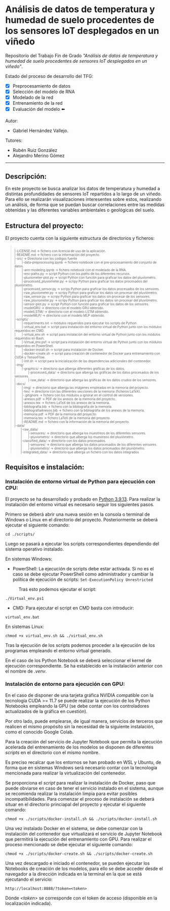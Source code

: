 # Análisis de datos de temperatura y humedad de suelo procedentes de los sensores IoT desplegados en un viñedo
Repositorio del Trabajo Fin de Grado _"Análisis de datos de temperatura y humedad de suelo procedentes de sensores IoT desplegados en un viñedo"_.

Estado del proceso de desarrollo del TFG:
- [x] Preprocesamiento de datos 
- [x] Selección del modelo de RNA
- [x] Modelado de la red
- [x] Entrenamiento de la red 
- [x] Evaluación del modelo :arrow_left:

Autor:
- Gabriel Hernández Vallejo.

Tutores:
- Rubén Ruiz González
- Alejandro Merino Gómez
---
## Descripción:
En este proyecto se busca analizar los datos de temperatura y humedad a distintas profundidades de sensores IoT repartidos a lo largo de un viñedo. Para ello se realizarán visualizaciones interesentes sobre estos, realizando un análisis, de forma que se puedan buscar correlaciones entre las medidas obtenidas y las diferentes variables ambientales o geológicas del suelo.

## Estructura del proyecto:
El proyecto cuenta con la siguiente estructura de directorios y ficheros:
<font size="1">
>.</br>
>|-LICENSE.md -> fichero con licencia de uso de la aplicación.</br>
>|-README.md -> fichero con la información del proyecto.</br>
>|-src/ -> Directorio con los codigos fuente</br>
>|&emsp;&emsp;|-data-preprocessing.ipynb -> fichero notebook con el pre-procesamiento del conjunto de datos.</br>
>|&emsp;&emsp;|-ann-modeling.ipynb -> fichero notebook con el modelado de la RNA.</br>
>|&emsp;&emsp;|-env-paths.py -> script Python con los _paths_ de los diferentes recursos.</br>
>|&emsp;&emsp;|-pluviometer-plot.py -> script Python con función para graficar los datos del pluviometro.</br>
>|&emsp;&emsp;|-processed_pluviometer.py -> scripy Python para graficar los datos procesados del pluviómetro.</br>
>|&emsp;&emsp;|-processed_sensor.py -> scripy Python para graficar los datos procesados de los sensores.</br>
>|&emsp;&emsp;|-raw_pluviometer.py -> scripy Python para graficar los datos sin procesar del pluviómetro.</br>
>|&emsp;&emsp;|-raw_sensor.py -> scripy Python para graficar los datos sin procesar de los sensores.</br>
>|&emsp;&emsp;|-raw_pluviometer.py -> scripy Python para graficar los datos sin procesar del pluviómetro.</br>
>|&emsp;&emsp;|-sensor-plot.py -> script Python con función para graficar los datos de los sensores.</br>
>|&emsp;&emsp;|-modelGRU -> directorio con el modelo GRU obtenido.</br>
>|&emsp;&emsp;|-modelLSTM/ -> directorio con el modelo LSTM obtenido.</br>
>|&emsp;&emsp;|-modelMLP/ -> directorio con el modelo MLP obtenido.</br>
>|-scripts/</br>
>|&emsp;&emsp;|-requeriments.txt -> módulos requeridos para ejecutar los scripts de Python</br>
>|&emsp;&emsp;|-virtual_env.bat -> script para instalación del entorno virtual de Python junto con los módulos requeridos en CMD. </br>
>|&emsp;&emsp;|-virtual_env.sh -> script para instalación del entorno virtual de Python junto con los módulos requeridos en Bash.</br>
>|&emsp;&emsp;|-Virtual_env.ps1 -> script para instalación del entorno virtual de Python junto con los módulos requeridos en PowerShell.</br>
>|&emsp;&emsp;|-docker-install.sh -> script para instalación de Docker.</br>
>|&emsp;&emsp;|-docker-create.sh -> script para creación de contenedor de Docker para entrenamiento con CUDA y TensorFlow.</br>
>|&emsp;&emsp;|-init.sh -> script para la inicialización de las dependencias adicionales del contenedor.</br>
>|-img/</br>
>|&emsp;&emsp;|-graphics/ -> directorio que alberga diferentes gráficas de los datos.</br>
>|&emsp;&emsp;&emsp;&emsp;|-processed_data/ -> directorio que alberga las gráficas de los datos procesados de los sensores.</br>
>|&emsp;&emsp;&emsp;&emsp;|-raw_data/ -> directorio que alberga las gráficas de los datos _crudos_ de los sensores.</br>
>|-docs/</br>
>|&emsp;&emsp;|-img/ -> directorio que alberga las imágenes empleadas en la memoria del proyecto.</br>
>|&emsp;&emsp;|-tex/ -> directorio con las diferentes secciones de la memoria (ficheros LaTeX).</br>
>|&emsp;&emsp;|-.gitignore -> fichero con los módulos a ignorar en el control de versiones. </br>
>|&emsp;&emsp;|-anexos.pdf -> PDF de los anexos de la memoria del proyecto.</br>
>|&emsp;&emsp;|-anexos.tex -> fichero LaTeX de los anexos de la memoria.</br>
>|&emsp;&emsp;|-bibliografia.bib -> fichero con la bibliografía de la memoria.</br>
>|&emsp;&emsp;|-bibliografiaAnexos.bib -> fichero con la bibliográfia de los anexos de la memoria.</br>
>|&emsp;&emsp;|-memoria.pdf -> PDF de la memoria del proyecto.</br>
>|&emsp;&emsp;|-memoria.tex -> fichero LaTeX de la memoria del proyecto.</br>
>|&emsp;&emsp;|-README.md -> fichero con la información de la memoria del proyecto.</br>
>|-data/</br>
>&emsp;&emsp;|-raw_data/</br>
>&emsp;&emsp;|&emsp;&emsp;|-sensores/ -> directorio que alberga los muestreos de los diferentes sensores.</br>
>&emsp;&emsp;|&emsp;&emsp;|-pluviometro/ -> directorio que alberga los muestreos del pluviómetro.</br>
>&emsp;&emsp;|-classified_data/ -> directorio con los datos procesados.</br>
>&emsp;&emsp;|&emsp;&emsp;|-sensores/ -> directorio que alberga los datos procesados de los diferentes sensores.</br>
>&emsp;&emsp;|&emsp;&emsp;|-pluviometro/ -> directorio que alberga los datos procesados del pluviómetro.</br>
>&emsp;&emsp;|-integrated_data/ -> directorio que alberga un fichero con los datos integrados</br>
</font>

## Requisitos e instalación:

### Instalación de entorno virtual de Python para ejecución con CPU:
El proyecto se ha desarrollado y probado en [Python 3.9.13](https://www.python.org/downloads/release/python-3913/).
Para realizar la instalación del entorno virtual es necesario seguir los siguientes pasos.

Primero se deberá abrir una nueva sesión en la consola o terminal de Windows o Linux en el directorio del proyecto.
Posteriormente se deberá ejecutar el siguiente comando:

```
cd ./scripts/
```

Luego se pasará a ejecutar los scripts correspondientes dependiendo del sistema operativo instalado.

En sistemas Windows:

- PowerShell: La ejecución de scripts debe estar activada. Si no es el caso se debe ejecutar PowerShell como administrador y cambiar la política de ejecución de scripts: `Set-ExecutionPolicy Unrestricted`

&emsp;&emsp;&emsp;Tras esto podemos ejecutar el script:

```
./Virtual_env.ps1
```
- CMD: Para ejecutar el script en CMD basta con introducir:

```
virtual_env.bat
```

En sistemas Linux:

```
chmod +x virtual_env.sh && ./virtual_env.sh
```

Tras la ejecución de los scripts podemos proceder a la ejecución de los programas empleando el entorno virtual generado.

En el caso de los Python Notebook se deberá seleccionar el kernel de ejecución correspondiente. Se ha establecido en la instalación anterior con el nombre de *.venv*.

### Instalación de entorno para ejecución con GPU:
En el caso de disponer de una tarjeta gráfica NVIDIA compatible con la tecnología CUDA >= 11.7 se puede realizar la ejecución de los Python Notebooks empleando
la GPU (se debe contar con los controladores actualizados de la gráfica en cuestión).

Por otro lado, puede emplearse, de igual manera, servicios de terceros que realicen 
el mismo propósito sin la necesidad de la siguiente instalación, como el conocido
Google Colab.

Para la creación del servicio de Jupyter Notebook que permita la ejecución acelerada del entrenamiento de los modelos se disponen de diferentes _scripts_ en el directorio
con el mismo nombre.

Es preciso recalcar que los entornos se han probado en WSL y Ubuntu, de forma que en sistemas Windows será necesario contar con la tecnología mencionada para realizar la 
virtualización del contenedor.

Se proporciona el _script_ para realizar la instalación de Docker, paso que puede 
obviarse en caso de tener el servicio instalado en el sistema, aunque se recomienda 
realizar la instalación
limpia para evitar posibles incompatibilidades. Para comenzar el proceso de 
instalación se deberá situar en el directorio princiapal del proyecto y ejecutar el 
siguiente comando:
```
chmod +x ./scripts/docker-install.sh && ./scripts/docker-install.sh
```  

Una vez instalado Docker en el sistema, se debe comenzar con la instalación del
contenedor que virtualizará el servicio de Jupyter Notebook que permitirá la 
ejecución del entrenamiento con GPU. Para realizar el proceso mencionado se debe ejecutar el siguiente comando:
```
chmod +x ./scripts/docker-create.sh && ./scripts/docker-create.sh
```

Una vez descargado e iniciado el contenedor, se pueden ejecutar los Notebooks de 
creación de los modelos, para ello se debe acceder desde el navegador a la dirección
indicada en la terminal en la que se está ejecutando el servicio:
```
http://localhost:8888/?token=<token>
```
Dónde _\<token>_ se corresponde con el token de acceso (disponible en la localización
indicada).